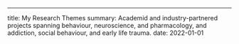 ---
title: My Research Themes
summary: Academid and industry-partnered projects spanning behaviour, neuroscience, and pharmacology, and addiction, social behaviour, and early life trauma. 
date: 2022-01-01
